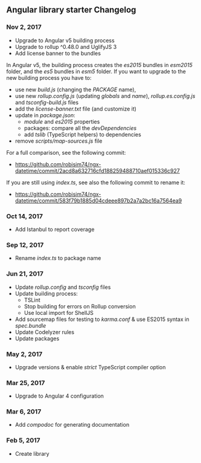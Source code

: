 ## Angular library starter Changelog

<a name="Nov 2, 2017"></a>
### Nov 2, 2017
* Upgrade to Angular v5 building process
* Upgrade to rollup ^0.48.0 and UglifyJS 3
* Add license banner to the bundles

In Angular v5, the building process creates the _es2015_ bundles in _esm2015_ folder,
and the _es5_ bundles in _esm5_ folder. If you want to upgrade to the new building process you have to:
- use new _build.js_ (changing the _PACKAGE_ name), 
- use new _rollup.config.js_ (updating _globals_ and _name_), _rollup.es.config.js_ and _tsconfig-build.js_ files
- add the _license-banner.txt_ file (and customize it)
- update in _package.json_:
    - _module_ and _es2015_ properties
    - packages: compare all the _devDependencies_
    - add _tslib_ (TypeScript helpers) to dependencies
- remove _scripts/map-sources.js_ file

For a full comparison, see the following commit:
- https://github.com/robisim74/ngx-datetime/commit/2acd8a632716cfd188259488710aef015336c927

If you are still using _index.ts_, see also the following commit to rename it:
- https://github.com/robisim74/ngx-datetime/commit/583f79b1885d04cdeee897b2a7a2bc16a7564ea9

<a name="Oct 14, 2017"></a>
### Oct 14, 2017
* Add Istanbul to report coverage

<a name="Sep 12, 2017"></a>
### Sep 12, 2017
* Rename _index.ts_ to package name

<a name="Jun 21, 2017"></a>
### Jun 21, 2017
* Update _rollup.config_ and _tsconfig_ files
* Update building process:
    - TSLint
    - Stop building for errors on Rollup conversion
    - Use local import for ShellJS
* Add sourcemap files for testing to _karma.conf_ & use ES2015 syntax in _spec.bundle_
* Update Codelyzer rules
* Update packages

<a name="May 2, 2017"></a>
### May 2, 2017
* Upgrade versions & enable _strict_ TypeScript compiler option

<a name="Mar 25, 2017"></a>
### Mar 25, 2017
* Upgrade to Angular 4 configuration

<a name="Mar 6, 2017"></a>
### Mar 6, 2017
* Add _compodoc_ for generating documentation 

<a name="Feb 5, 2017"></a>
### Feb 5, 2017
* Create library